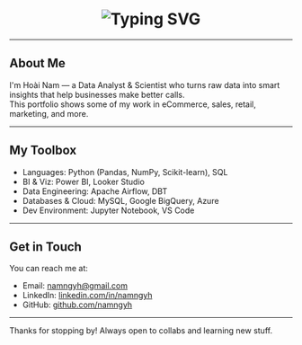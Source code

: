 <!-- Title with Typing Effect -->
<h1 align="center">
  <img src="https://readme-typing-svg.herokuapp.com?font=Fira+Code&weight=700&size=32&duration=1000&pause=800&color=FFD700&center=true&vCenter=true&width=600&lines=My+portfolio" alt="Typing SVG" />
</h1>

---

## About Me

I'm Hoài Nam — a Data Analyst & Scientist who turns raw data into smart insights that help businesses make better calls.  
This portfolio shows some of my work in eCommerce, sales, retail, marketing, and more.

---

## My Toolbox

- Languages: Python (Pandas, NumPy, Scikit-learn), SQL  
- BI & Viz: Power BI, Looker Studio  
- Data Engineering: Apache Airflow, DBT  
- Databases & Cloud: MySQL, Google BigQuery, Azure  
- Dev Environment: Jupyter Notebook, VS Code  

---

## Get in Touch

You can reach me at:  
- Email: namngyh@gmail.com  
- LinkedIn: [linkedin.com/in/namngyh](https://www.linkedin.com/in/namngyh)  
- GitHub: [github.com/namngyh](https://github.com/namngyh)

---

Thanks for stopping by! Always open to collabs and learning new stuff.  
